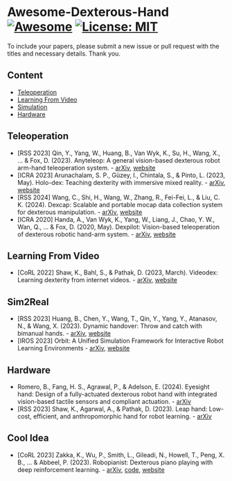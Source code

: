 # Awesome-Dexterous-Hand [![Awesome](https://awesome.re/badge-flat.svg)](https://awesome.re) [![License: MIT](https://img.shields.io/badge/License-MIT-green.svg)](https://opensource.org/licenses/MIT)

To include your papers, please submit a new issue or pull request with the titles and necessary details. Thank you.

## Content

- [Teleoperation](#teleoperation)
- [Learning From Video](#learning-from-video)
- [Simulation](#simulation)
- [Hardware](#hardware)

## Teleoperation

* [RSS 2023] Qin, Y., Yang, W., Huang, B., Van Wyk, K., Su, H., Wang, X., ... & Fox, D. (2023). Anyteleop: A general vision-based dexterous robot arm-hand teleoperation system. - [arXiv](https://arxiv.org/abs/2307.04577), [website](https://yzqin.github.io/anyteleop/)
* [ICRA 2023] Arunachalam, S. P., Güzey, I., Chintala, S., & Pinto, L. (2023, May). Holo-dex: Teaching dexterity with immersive mixed reality. - [arXiv](https://arxiv.org/abs/2210.06463), [website](https://holo-dex.github.io/)
* [RSS 2024] Wang, C., Shi, H., Wang, W., Zhang, R., Fei-Fei, L., & Liu, C. K. (2024). Dexcap: Scalable and portable mocap data collection system for dexterous manipulation. - [arXiv](https://arxiv.org/abs/2403.07788), [website](https://dex-cap.github.io/)
* [ICRA 2020] Handa, A., Van Wyk, K., Yang, W., Liang, J., Chao, Y. W., Wan, Q., ... & Fox, D. (2020, May). Dexpilot: Vision-based teleoperation of dexterous robotic hand-arm system. - [arXiv](https://arxiv.org/abs/1910.03135), [website](https://sites.google.com/view/dex-pilot)

## Learning From Video

* [CoRL 2022] Shaw, K., Bahl, S., & Pathak, D. (2023, March). Videodex: Learning dexterity from internet videos. - [arXiv](https://arxiv.org/abs/2212.04498), [website](https://video-dex.github.io)

## Sim2Real

* [RSS 2023] Huang, B., Chen, Y., Wang, T., Qin, Y., Yang, Y., Atanasov, N., & Wang, X. (2023). Dynamic handover: Throw and catch with bimanual hands. - [arXiv](https://arxiv.org/pdf/2309.05655), [website](https://binghao-huang.github.io/dynamic_handover/)
* [IROS 2023] Orbit: A Unified Simulation Framework for Interactive Robot Learning Environments - [arXiv](https://arxiv.org/abs/2301.04195), [website](https://isaac-orbit.github.io/)

## Hardware

* Romero, B., Fang, H. S., Agrawal, P., & Adelson, E. (2024). Eyesight hand: Design of a fully-actuated dexterous robot hand with integrated vision-based tactile sensors and compliant actuation. - [arXiv](https://arxiv.org/abs/2410.06440)
* [RSS 2023] Shaw, K., Agarwal, A., & Pathak, D. (2023). Leap hand: Low-cost, efficient, and anthropomorphic hand for robot learning. - [arXiv](https://arxiv.org/abs/2309.06440)

## Cool Idea

* [CoRL 2023] Zakka, K., Wu, P., Smith, L., Gileadi, N., Howell, T., Peng, X. B., ... & Abbeel, P. (2023). Robopianist: Dexterous piano playing with deep reinforcement learning.  *-* [arXiv](https://arxiv.org/abs/2304.04150), [code](https://kzakka.com/robopianist/), [website](https://github.com/google-research/robopianist)

